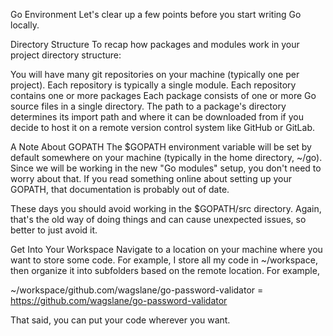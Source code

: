 Go Environment
Let's clear up a few points before you start writing Go locally.

Directory Structure
To recap how packages and modules work in your project directory structure:

You will have many git repositories on your machine (typically one per project).
Each repository is typically a single module.
Each repository contains one or more packages
Each package consists of one or more Go source files in a single directory.
The path to a package's directory determines its import path and where it can be downloaded from if you decide to host it on a remote version control system like GitHub or GitLab.

A Note About GOPATH
The $GOPATH environment variable will be set by default somewhere on your machine (typically in the home directory, ~/go). Since we will be working in the new "Go modules" setup, you don't need to worry about that. If you read something online about setting up your GOPATH, that documentation is probably out of date.

These days you should avoid working in the $GOPATH/src directory. Again, that's the old way of doing things and can cause unexpected issues, so better to just avoid it.

Get Into Your Workspace
Navigate to a location on your machine where you want to store some code. For example, I store all my code in ~/workspace, then organize it into subfolders based on the remote location. For example,

~/workspace/github.com/wagslane/go-password-validator = https://github.com/wagslane/go-password-validator

That said, you can put your code wherever you want.





